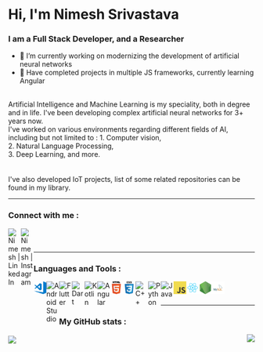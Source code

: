 # Hi, I'm Nimesh Srivastava

### I am a Full Stack Developer, and a Researcher
- 🔭 I’m currently working on modernizing the development of artificial neural networks
- 🌱 Have completed projects in multiple JS frameworks, currently learning Angular

<br />
Artificial Intelligence and Machine Learning is my speciality, both in degree and in life. I've been developing complex artificial neural networks for 3+ years now.  <br />
   I've worked on various environments regarding different fields of AI, including but not limited to :  
      1. Computer vision,<br />
      2. Natural Language Processing,<br />
      3. Deep Learning, and more.<br />

<br />
<br />
I've also developed IoT projects, list of some related repositories can be found in my library. 

***

### Connect with me :

[<img align="left" alt="Nimesh | LinkedIn" width="26px" src="https://img.icons8.com/fluent/72/linkedin.png" />](https://www.linkedin.com/in/nimesh-srivastava-927b56129)
[<img align="left" alt="Nimesh | Instagram" width="26px" src="https://img.icons8.com/fluent/72/instagram-new.png" />](https://www.instagram.com/nimesh_srivastava/)

<br />
<br />

***

### Languages and Tools :

<img align="left" alt="Visual Studio Code" width="26px" src="https://raw.githubusercontent.com/github/explore/80688e429a7d4ef2fca1e82350fe8e3517d3494d/topics/visual-studio-code/visual-studio-code.png" />
<img align="left" alt="Android Studio" width="26px" src="https://img.icons8.com/plasticine/72/android-os.png" />
<img align="left" alt="Flutter" width="26px" src="https://img.icons8.com/color/72/flutter.png" />
<img align="left" alt="Dart" width="26px" src="https://img.icons8.com/color/2x/dart.png" />
<img align="left" alt="Kotlin" width="26px" src="https://img.icons8.com/color/72/kotlin.png" />
<img align="left" alt="Angular" width="26px" src="https://img.icons8.com/color/72/angularjs.png" />
<img align="left" alt="HTML5" width="26px" src="https://raw.githubusercontent.com/github/explore/80688e429a7d4ef2fca1e82350fe8e3517d3494d/topics/html/html.png" />
<img align="left" alt="CSS" width="26px" src="https://raw.githubusercontent.com/github/explore/80688e429a7d4ef2fca1e82350fe8e3517d3494d/topics/css/css.png" />
<img align="left" alt="C++" width="26px" src="https://img.icons8.com/color/72/c-plus-plus-logo.png" />
<img align="left" alt="Python" width="26px" src="https://img.icons8.com/color/72/python.png" />
<img align="left" alt="Java" width="26px" src="https://img.icons8.com/color/72/java-coffee-cup-logo.png" />
<img align="left" alt="JavaScript" width="26px" src="https://raw.githubusercontent.com/github/explore/80688e429a7d4ef2fca1e82350fe8e3517d3494d/topics/javascript/javascript.png" />
<img align="left" alt="React" width="26px" src="https://raw.githubusercontent.com/github/explore/80688e429a7d4ef2fca1e82350fe8e3517d3494d/topics/react/react.png" />
<img align="left" alt="Node.js" width="26px" src="https://raw.githubusercontent.com/github/explore/80688e429a7d4ef2fca1e82350fe8e3517d3494d/topics/nodejs/nodejs.png" />
<img align="left" alt="MySQL" width="26px" src="https://raw.githubusercontent.com/github/explore/80688e429a7d4ef2fca1e82350fe8e3517d3494d/topics/mysql/mysql.png" />

<br />
<br />

***

### My GitHub stats :

<img align="center" src="https://github-readme-stats.vercel.app/api?username=Nimesh-Srivastava&count_private=true&show_icons=true&theme=dark&hide_title=true" /> <img align="right" src="https://github-readme-stats.vercel.app/api/top-langs/?username=Nimesh-Srivastava&layout=compact" />

